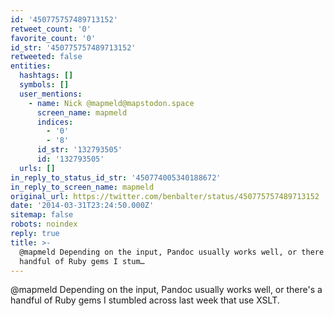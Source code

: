 ```yaml
---
id: '450775757489713152'
retweet_count: '0'
favorite_count: '0'
id_str: '450775757489713152'
retweeted: false
entities:
  hashtags: []
  symbols: []
  user_mentions:
    - name: Nick @mapmeld@mapstodon.space
      screen_name: mapmeld
      indices:
        - '0'
        - '8'
      id_str: '132793505'
      id: '132793505'
  urls: []
in_reply_to_status_id_str: '450774005340188672'
in_reply_to_screen_name: mapmeld
original_url: https://twitter.com/benbalter/status/450775757489713152
date: '2014-03-31T23:24:50.000Z'
sitemap: false
robots: noindex
reply: true
title: >-
  @mapmeld Depending on the input, Pandoc usually works well, or there's a
  handful of Ruby gems I stum…
---
```


@mapmeld Depending on the input, Pandoc usually works well, or there's a handful of Ruby gems I stumbled across last week that use XSLT.
